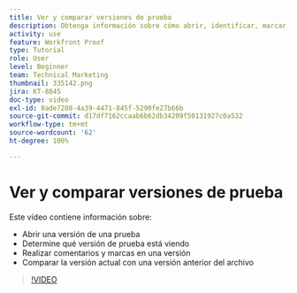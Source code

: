 ```yaml
---
title: Ver y comparar versiones de prueba
description: Obtenga información sobre cómo abrir, identificar, marcar, comentar y comparar versiones de la revisión en  [!DNL  Workfront].
activity: use
feature: Workfront Proof
type: Tutorial
role: User
level: Beginner
team: Technical Marketing
thumbnail: 335142.png
jira: KT-8845
doc-type: video
exl-id: 8ade7208-4a39-4471-845f-5290fe27b66b
source-git-commit: d17df7162ccaab6b62db34209f50131927c0a532
workflow-type: tm+mt
source-wordcount: '62'
ht-degree: 100%

---
```


# Ver y comparar versiones de prueba

Este vídeo contiene información sobre:

* Abrir una versión de una prueba
* Determine qué versión de prueba está viendo
* Realizar comentarios y marcas en una versión
* Comparar la versión actual con una versión anterior del archivo

>[!VIDEO](https://video.tv.adobe.com/v/335142/?quality=12&learn=on&enablevpops)

<!--
## Learn more
* Compare proofs
-->
